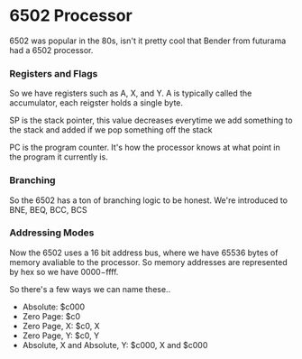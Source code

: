 # 6502 Processor 

6502 was popular in the 80s, isn't it pretty cool that Bender from futurama had a 6502 processor. 

### Registers and Flags

So we have registers such as A, X, and Y. A is typically called the accumulator, each reigster holds a single byte.

SP is the stack pointer, this value decreases everytime we add something to the stack and added if we pop something off the stack 

PC is the program counter. It's how the processor knows at what point in the program it currently is. 

### Branching 

So the 6502 has a ton of branching logic to be honest. We're introduced to BNE, BEQ, BCC, BCS 

### Addressing Modes 

Now the 6502 uses a 16 bit address bus, where we have 65536 bytes of memory avaliable to the processor. So memory addresses are represented by hex so we have $0000-$ffff. 

So there's a few ways we can name these..

* Absolute: $c000
* Zero Page: $c0
* Zero Page, X: $c0, X
* Zero Page, Y: $c0, Y
* Absolute, X and Absolute, Y: $c000, X and $c000
